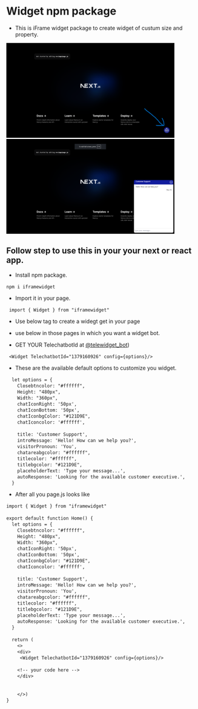 # Widget npm package

- This is iFrame widget package to create widget of custum size and property.
<img src="https://github.com/ravisingh9302/iframewidget/blob/main/img/Screenshot1.png" alt="" height="250px">
<img src="https://github.com/ravisingh9302/iframewidget/blob/main/img/Screenshot2.png" alt="" height="250px">

## Follow step to use this in your your next or react app.

- Install npm package.

```
npm i iframewidget

```

- Import it in your page.

```
 import { Widget } from "iframewidget"

```

- Use below tag to create a widegt get in your page
- use below in those pages in which you want a widget bot.

- GET  YOUR TelechatbotId at [@telewidget_bot](https://t.me/telewidget_bot))

```
 <Widget TelechatbotId="1379160926" config={options}/>
```

- These are the available default options to customize you widget.
```
  let options = {
    Closebtncolor: "#ffffff",
    Height: "480px",
    Width: "360px",
    chatIconRight: '50px',
    chatIconBottom: '50px',
    chatIconbgColor: "#121D9E",
    chatIconcolor: '#ffffff',

    title: 'Customer Support',
    introMessage: 'Hello! How can we help you?',
    visitorPronoun: 'You',
    chatareabgcolor: "#ffffff",
    titlecolor: "#ffffff",
    titlebgcolor: "#121D9E",
    placeholderText: 'Type your message...',
    autoResponse: 'Looking for the available customer executive.',
  }
```

- After all you page.js  looks like

```
import { Widget } from "iframewidget"

export default function Home() {
  let options = {
    Closebtncolor: "#ffffff",
    Height: "480px",
    Width: "360px",
    chatIconRight: '50px',
    chatIconBottom: '50px',
    chatIconbgColor: "#121D9E",
    chatIconcolor: '#ffffff',

    title: 'Customer Support',
    introMessage: 'Hello! How can we help you?',
    visitorPronoun: 'You',
    chatareabgcolor: "#ffffff",
    titlecolor: "#ffffff",
    titlebgcolor: "#121D9E",
    placeholderText: 'Type your message...',
    autoResponse: 'Looking for the available customer executive.',
  }

  return (
    <>
    <div>
     <Widget TelechatbotId="1379160926" config={options}/>

    <!-- your code here -->
    </div>


    </>)
}

```
